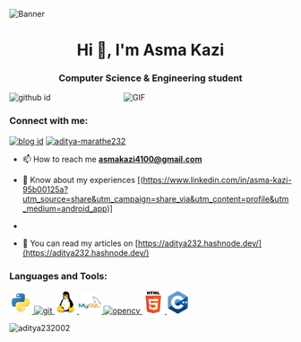 ![Banner](https://github.com/asmakazi515/asmakazi515/assets/136073495/6615463a-b629-49fc-8c72-3a79c6446f63)
<h1 align="center">Hi 👋, I'm Asma Kazi</h1>
<h3 align="center">Computer Science & Engineering student</h3>

<img align ="right" alt="GIF" width="300"  src="gif file"/>
<p align="left"> <img src="banner file" alt="github id" /> </p>

<h3 align="left">Connect with me:</h3>
<p align="left">
<a href="blog" target="blank"><img align="center" src="file of logo" alt="blog id " height="30" width="40" /></a>
<a href="https://linkedin.com/in/aditya-marathe232" target="blank"><img align="center" src="https://raw.githubusercontent.com/rahuldkjain/github-profile-readme-generator/master/src/images/icons/Social/linked-in-alt.svg" alt="aditya-marathe232" height="30" width="40" /></a>
</p>

- 📫 How to reach me **asmakazi4100@gmail.com**

- 📄 Know about my experiences [(https://www.linkedin.com/in/asma-kazi-95b00125a?utm_source=share&utm_campaign=share_via&utm_content=profile&utm_medium=android_app)]
-

- 📝 You can read my articles on [https://aditya232.hashnode.dev/](https://aditya232.hashnode.dev/)
 
<h3 align="left">Languages and Tools:</h3>
<p align="left"> <a href="https://www.python.org" target="_blank" rel="noreferrer"> <img src="https://raw.githubusercontent.com/devicons/devicon/master/icons/python/python-original.svg" alt="python" width="40" height="40"/> </a> <a href="https://git-scm.com/" target="_blank" rel="noreferrer"> <img src="https://www.vectorlogo.zone/logos/git-scm/git-scm-icon.svg" alt="git" width="40" height="40"/> </a>  <a href="https://www.linux.org/" target="_blank" rel="noreferrer"> <img src="https://raw.githubusercontent.com/devicons/devicon/master/icons/linux/linux-original.svg" alt="linux" width="40" height="40"/> </a> <a href="https://www.mysql.com/" target="_blank" rel="noreferrer"> <img src="https://raw.githubusercontent.com/devicons/devicon/master/icons/mysql/mysql-original-wordmark.svg" alt="mysql" width="40" height="40"/> </a> <a href="https://opencv.org/" target="_blank" rel="noreferrer"> <img src="https://www.vectorlogo.zone/logos/opencv/opencv-icon.svg" alt="opencv" width="40" height="40"/> </a> <a href="https://www.w3.org/html/" target="_blank" rel="noreferrer"> <img src="https://raw.githubusercontent.com/devicons/devicon/master/icons/html5/html5-original-wordmark.svg" alt="html5" width="40" height="40"/> </a> <a href="https://www.w3schools.com/cpp/" target="_blank" rel="noreferrer"> <img src="https://raw.githubusercontent.com/devicons/devicon/master/icons/cplusplus/cplusplus-original.svg" alt="cplusplus" width="40" height="40"/> </a></p>


<p><img align="left" src="https://github-readme-stats.vercel.app/api/top-langs?username=aditya232002&show_icons=true&locale=en&layout=compact" alt="aditya232002" /></p>
